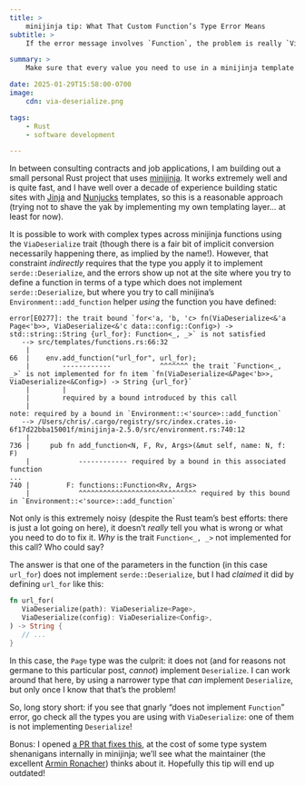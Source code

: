 ```yaml
---
title: >
    minijinja tip: What That Custom Function’s Type Error Means
subtitle: >
    If the error message involves `Function`, the problem is really `ViaDeserialize`.

summary: >
    Make sure that every value you need to use in a minijinja template function implements `serde::Deserialize`, or you will have a bad time.

date: 2025-01-29T15:58:00-0700
image:
    cdn: via-deserialize.png

tags:
    - Rust
    - software development

---
```


In between consulting contracts and job applications, I am building out a small personal Rust project that uses [minijinja][mj]. It works extremely well and is quite fast, and I have well over a decade of experience building static sites with [Jinja][j] and [Nunjucks][n] templates, so this is a reasonable approach (trying not to shave the yak by implementing my own templating layer… at least for now).

It is possible to work with complex types across minijinja functions using the `ViaDeserialize` trait (though there is a fair bit of implicit conversion necessarily happening there, as implied by the name!). However, that constraint *indirectly* requires that the type you apply it to implement `serde::Deserialize`, and the errors show up not at the site where you try to define a function in terms of a type which does not implement `serde::Deserialize`, but where you try to call minijina’s `Environment::add_function` helper *using* the function you have defined:

```
error[E0277]: the trait bound `for<'a, 'b, 'c> fn(ViaDeserialize<&'a Page<'b>>, ViaDeserialize<&'c data::config::Config>) -> std::string::String {url_for}: Function<_, _>` is not satisfied
   --> src/templates/functions.rs:66:32
    |
66  |    env.add_function("url_for", url_for);
    |        ------------            ^^^^^^^ the trait `Function<_, _>` is not implemented for fn item `fn(ViaDeserialize<&Page<'b>>, ViaDeserialize<&Config>) -> String {url_for}`
    |        |
    |        required by a bound introduced by this call
    |
note: required by a bound in `Environment::<'source>::add_function`
   --> /Users/chris/.cargo/registry/src/index.crates.io-6f17d22bba15001f/minijinja-2.5.0/src/environment.rs:740:12
    |
736 |     pub fn add_function<N, F, Rv, Args>(&mut self, name: N, f: F)
    |            ------------ required by a bound in this associated function
...
740 |         F: functions::Function<Rv, Args>
    |            ^^^^^^^^^^^^^^^^^^^^^^^^^^^^^ required by this bound in `Environment::<'source>::add_function`
```

Not only is this extremely noisy (despite the Rust team’s best efforts: there is just a lot going on here), it doesn’t *really* tell you what is wrong or what you need to do to fix it. *Why* is the trait `Function<_, _>` not implemented for this call? Who could say?

The answer is that one of the parameters in the function (in this case `url_for`) does not implement `serde::Deserialize`, but I had *claimed* it did by defining `url_for` like this:

```rust
fn url_for(
   ViaDeserialize(path): ViaDeserialize<Page>,
   ViaDeserialize(config): ViaDeserialize<Config>,
) -> String {
   // ...
}
```

In this case, the `Page` type was the culprit: it does not (and for reasons not germane to this particular post, *cannot*) implement `Deserialize`. I can work around that here, by using a narrower type that *can* implement `Deserialize`, but only once I know that that’s the problem!

So, long story short: if you see that gnarly “does not implement `Function`” error, go check all the types you are using with `ViaDeserialize`: one of them is not implementing `Deserialize`!

Bonus: I opened [a <abbr title="pull request">PR</abbr> that fixes this][pr], at the cost of some type system shenanigans internally in minijinja; we’ll see what the maintainer (the excellent [Armin Ronacher][ar]) thinks about it. Hopefully this tip will end up outdated!

[mj]: https://github.com/mitsuhiko/minijinja
[j]: https://jinja.palletsprojects.com/en/stable/
[n]: https://mozilla.github.io/nunjucks/
[pr]: https://github.com/mitsuhiko/minijinja/pull/689
[ar]: https://mitsuhiko.at
